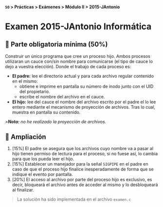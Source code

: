 #### `SO`  >  Prácticas  >  Exámenes  >  Módulo II  >  2015-JAntonio

# Examen 2015-JAntonio Informática

## :pencil: Parte obligatoria mínima (50%)

Construir un único programa que cree un proceso hijo. Ambos procesos utilizaran un cauce con/sin nombre para comunicarse (el tipo de cauce lo dejo a vuestra elección). Donde el trabajo de cada proceso es:
* **El padre:** lee el directorio actual y para cada archivo regular contenido en el mismo:
    * obtiene e imprime en pantalla su número de inodo junto con el UID del propietario.
    * escribe el nombre del archivo en el cauce.
* **El hijo:** lee del cauce el nombre del archivo escrito por el padre el lo lee entero mediante el mecanismo de proyección de archivos. Tras lo cual, muestra en pantalla su contenido.

_\>**Nota:** no he realizado la proyección de archivos._	

## :pencil: Ampliación

1. [15%] El padre se asegura que los archivos cuyo nombre va a pasar al hijo tienen permiso de lectura para el proceso, si no fuese así, lo cambia para que los pueda leer el hijo.
2. [15%] Establecer un manejador para la señal `SIGPIPE` en el padre en caso de que el proceso hijo finalice inesperadamente de forma que se indique el evento por pantalla.
3. [20%] El acceso al archivo por parte del proceso hijo es exclusivo, es decir, bloqueará el archivo antes de acceder al mismo y lo desbloqueará al finalizar.

> La solución ha sido implementada en el archivo `examen.c`